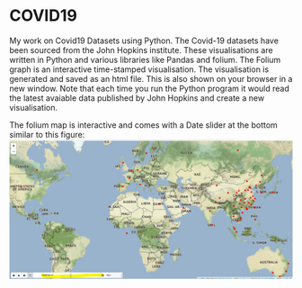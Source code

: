 # COVID19
My work on Covid19 Datasets using Python.
The Covid-19 datasets have been sourced from the John Hopkins institute. These visualisations are written in Python and various libraries like Pandas and folium.
The Folium graph is an interactive time-stamped visualisation. The visualisation is generated and saved as an html file. This is also shown on your browser in a new window. Note that each time you run the Python program it would read the latest avaiable data published by John Hopkins and create a new visualisation.

The folium map is interactive and comes with a Date slider at the bottom similar to this figure:
<img src="https://github.com/i002900/COVID19/blob/master/Folium%20Map.JPG">

